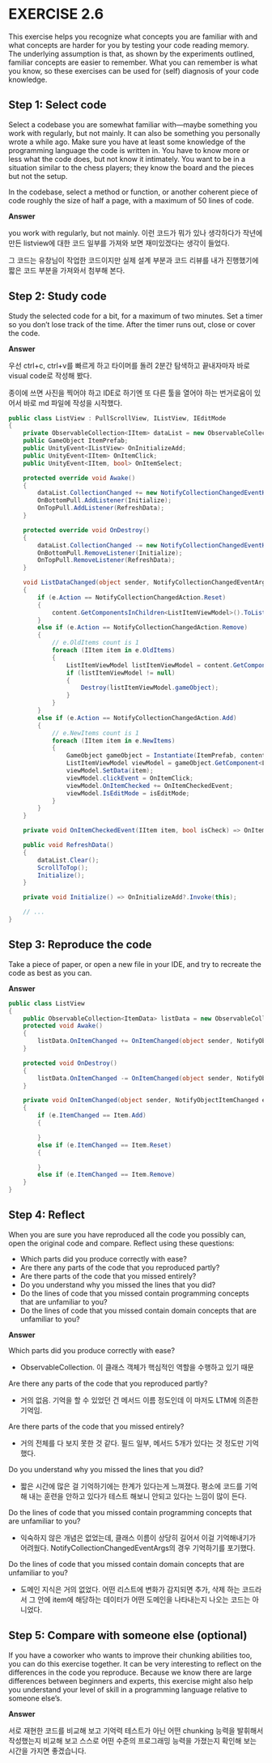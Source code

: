 # EXERCISE 2.6

This exercise helps you recognize what concepts you are familiar with and what concepts are harder for you by testing your code reading memory. The underlying assumption is that, as shown by the experiments outlined, familiar concepts are easier to remember. What you can remember is what you know, so these exercises can be used for (self) diagnosis of your code knowledge.

## Step 1: Select code

Select a codebase you are somewhat familiar with—maybe something you work with regularly, but not mainly. It can also be something you personally wrote a while ago. Make sure you have at least some knowledge of the programming language the code is written in. You have to know more or less what the code does, but not know it intimately. You want to be in a situation similar to the chess players; they know the board and the pieces but not the setup.

In the codebase, select a method or function, or another coherent piece of code roughly the size of half a page, with a maximum of 50 lines of code.

**Answer**

you work with regularly, but not mainly. 이런 코드가 뭐가 있나 생각하다가 작년에 만든 listview에 대한 코드 일부를 가져와 보면 재미있겠다는 생각이 들었다.

그 코드는 유창님이 작업한 코드이지만 실제 설계 부분과 코드 리뷰를 내가 진행했기에 짧은 코드 부분을 가져와서 첨부해 본다.

## Step 2: Study code

Study the selected code for a bit, for a maximum of two minutes. Set a timer so you don’t lose track of the time. After the timer runs out, close or cover the code.

**Answer**

우선 ctrl+c, ctrl+v를 빠르게 하고 타이머를 돌려 2분간 탐색하고 끝내자마자 바로 visual code로 작성해 봤다.

종이에 쓰면 사진을 찍어야 하고 IDE로 하기엔 또 다른 툴을 열어야 하는 번거로움이 있어서 바로 md 파일에 작성을 시작했다.

``` c#
public class ListView : PullScrollView, IListView, IEditMode
{
    private ObservableCollection<IItem> dataList = new ObservableCollection<IItem>();
    public GameObject ItemPrefab;
    public UnityEvent<IListView> OnInitializeAdd;
    public UnityEvent<IItem> OnItemClick;
    public UnityEvent<IItem, bool> OnItemSelect;

    protected override void Awake()
    {
        dataList.CollectionChanged += new NotifyCollectionChangedEventHandler(ListDataChanged);
        OnBottomPull.AddListener(Initialize);
        OnTopPull.AddListener(RefreshData);
    }

    protected override void OnDestroy()
    {
        dataList.CollectionChanged -= new NotifyCollectionChangedEventHandler(ListDataChanged);
        OnBottomPull.RemoveListener(Initialize);
        OnTopPull.RemoveListener(RefreshData);
    }

    void ListDataChanged(object sender, NotifyCollectionChangedEventArgs e)
    {
        if (e.Action == NotifyCollectionChangedAction.Reset)
        {
            content.GetComponentsInChildren<ListItemViewModel>().ToList().ForEach(item => Destroy(item.gameObject));
        }
        else if (e.Action == NotifyCollectionChangedAction.Remove)
        {
            // e.OldItems count is 1
            foreach (IItem item in e.OldItems)
            {
                ListItemViewModel listItemViewModel = content.GetComponentsInChildren<ListItemViewModel>().ToList().Find(listItemViewModel => listItemViewModel.item.Equals(item));
                if (listItemViewModel != null)
                {
                    Destroy(listItemViewModel.gameObject);
                }
            }
        }
        else if (e.Action == NotifyCollectionChangedAction.Add)
        {
            // e.NewItems count is 1
            foreach (IItem item in e.NewItems)
            {
                GameObject gameObject = Instantiate(ItemPrefab, content);
                ListItemViewModel viewModel = gameObject.GetComponent<ListItemViewModel>();
                viewModel.SetData(item);
                viewModel.clickEvent = OnItemClick;
                viewModel.OnItemChecked += OnItemCheckedEvent;
                viewModel.IsEditMode = isEditMode;
            }
        }
    }

    private void OnItemCheckedEvent(IItem item, bool isCheck) => OnItemSelect?.Invoke(item, isCheck);

    public void RefreshData()
    {
        dataList.Clear();
        ScrollToTop();
        Initialize();
    }

    private void Initialize() => OnInitializeAdd?.Invoke(this);

    // ...
}
```

## Step 3: Reproduce the code

Take a piece of paper, or open a new file in your IDE, and try to recreate the code as best as you can.

**Answer**

``` c#
public class ListView
{
    public ObservableCollection<ItemData> listData = new ObservableCollection<ItemData>();
    protected void Awake()
    {
        listData.OnItemChanged += OnItemChanged(object sender, NotifyObjectItemChanged e);
    }

    protected void OnDestroy()
    {
        listData.OnItemChanged -= OnItemChanged(object sender, NotifyObjectItemChanged e);
    }

    private void OnItemChanged(object sender, NotifyObjectItemChanged e)
    {
        if (e.ItemChanged == Item.Add)
        {

        }
        else if (e.ItemChanged == Item.Reset)
        {

        }
        else if (e.ItemChanged == Item.Remove)
    }
}
```

## Step 4: Reflect

When you are sure you have reproduced all the code you possibly can, open the original code and compare. Reflect using these questions:

- Which parts did you produce correctly with ease?
- Are there any parts of the code that you reproduced partly?
- Are there parts of the code that you missed entirely?
- Do you understand why you missed the lines that you did?
- Do the lines of code that you missed contain programming concepts that are unfamiliar to you?
- Do the lines of code that you missed contain domain concepts that are unfamiliar to you?

**Answer**

Which parts did you produce correctly with ease?

- ObservableCollection. 이 클래스 객체가 핵심적인 역할을 수행하고 있기 때문

Are there any parts of the code that you reproduced partly?

- 거의 없음. 기억을 할 수 있었던 건 메서드 이름 정도인데 이 마저도 LTM에 의존한 기억임.

Are there parts of the code that you missed entirely?

- 거의 전체를 다 보지 못한 것 같다. 필드 일부, 메서드 5개가 있다는 것 정도만 기억했다.

Do you understand why you missed the lines that you did?

- 짧은 시간에 많은 걸 기억하기에는 한계가 있다는게 느껴졌다. 평소에 코드를 기억해 내는 훈련을 안하고 있다가 테스트 해보니 안되고 있다는 느낌이 많이 든다.

Do the lines of code that you missed contain programming concepts that are unfamiliar to you?

- 익숙하지 않은 개념은 없었는데, 클래스 이름이 상당히 길어서 이걸 기억해내기가 어려웠다. NotifyCollectionChangedEventArgs의 경우 기억하기를 포기했다.

Do the lines of code that you missed contain domain concepts that are unfamiliar to you?

- 도메인 지식은 거의 없었다. 어떤 리스트에 변화가 감지되면 추가, 삭제 하는 코드라서 그 안에 item에 해당하는 데이터가 어떤 도메인을 나타내는지 나오는 코드는 아니었다.

## Step 5: Compare with someone else (optional)

If you have a coworker who wants to improve their chunking abilities too, you can do this exercise together. It can be very interesting to reflect on the differences in the code you reproduce. Because we know there are large differences between beginners and experts, this exercise might also help you understand your level of skill in a programming language relative to someone else’s.

**Answer**

서로 재현한 코드를 비교해 보고 기억력 테스트가 아닌 어떤 chunking 능력을 발휘해서 작성했는지 비교해 보고 스스로 어떤 수준의 프로그래밍 능력을 가졌는지 확인해 보는 시간을 가지면 좋겠습니다.
